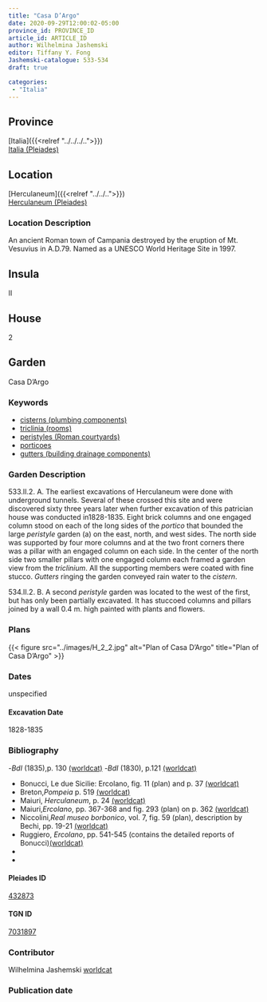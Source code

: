 ```yaml
---
title: "Casa D’Argo"
date: 2020-09-29T12:00:02-05:00
province_id: PROVINCE_ID
article_id: ARTICLE_ID
author: Wilhelmina Jashemski
editor: Tiffany Y. Fong
Jashemski-catalogue: 533-534
draft: true

categories:
 - "Italia"
---
```


## Province

[Italia]({{<relref "../../../..">}}) \
[Italia (Pleiades)](https://pleiades.stoa.org/places/1052)
<!--### Province Description-->

<!-- DESCRIPTION -->


## Location

[Herculaneum]({{<relref "../../..">}}) \
[Herculaneum (Pleiades)](https://pleiades.stoa.org/places/432873)

### Location Description
An ancient Roman town of Campania destroyed by the eruption of Mt. Vesuvius in A.D.79. Named as a UNESCO World Heritage Site in 1997.

<!--### Location Description-->

<!-- LEAVE THIS BLANK FOR NOW -->

## Insula
II

## House
2

## Garden
Casa D’Argo


### Keywords

- [cisterns (plumbing components)](http://vocab.getty.edu/page/aat/300052558)
- [triclinia (rooms)](http://vocab.getty.edu/page/aat/300004359)
- [peristyles (Roman courtyards)](http://vocab.getty.edu/page/aat/300004029)
- [porticoes](http://vocab.getty.edu/page/aat/300004145)
- [gutters (building drainage components)](http://vocab.getty.edu/page/aat/300052565)

### Garden Description
533.II.2.
A. The earliest excavations of Herculaneum were done with underground tunnels. Several of these crossed this site and were discovered sixty three years later when further excavation of this patrician house was conducted in1828-1835. Eight brick columns and one engaged column stood on each of the long sides of the *portico* that bounded the large *peristyle* garden (a) on the east, north, and west sides. The north side was supported by four more columns and at the two front corners there was a pillar with an engaged column on each side. In the center of the north side two smaller pillars with one engaged column each framed a garden view from the *triclinium*. All the supporting members were coated with fine stucco.  *Gutters* ringing the garden conveyed rain water to the *cistern*.

534.II.2.
B. A second *peristyle* garden was located to the west of the first, but has only been partially excavated. It has stuccoed columns and pillars joined by a wall 0.4 m. high painted with plants and flowers.

<!--### Maps-->

<!--
OLD WAY (DO NOT USE)
![alt_text](../../images/image_name.ext)
*CAPTION*

NEW WAY ↓↓↓↓
{{< figure src="../../images/image_name.ext" alt="ALT_TEXT" title="CAPTION" >}}
-->


### Plans


{{< figure src="../images/H_2_2.jpg" alt="Plan of Casa D’Argo" title="Plan of Casa D’Argo" >}}

### Dates

unspecified

#### Excavation Date

1828-1835

### Bibliography

-*BdI* (1835),p. 130 [(worldcat)](http://www.worldcat.org/oclc/504636074)
-*BdI* (1830), p.121 [(worldcat)](http://www.worldcat.org/oclc/504636074)
- Bonucci, Le due Sicilie: Ercolano, fig. 11 (plan) and p. 37 [(worldcat)](http://www.worldcat.org/oclc/79720703)
- Breton,*Pompeia* p. 519 [(worldcat)](http://www.worldcat.org/oclc/602759412)
- Maiuri, *Herculaneum*, p. 24 [(worldcat)](http://www.worldcat.org/oclc/1107784297)
- Maiuri,*Ercolano*, pp. 367-368 and fig. 293 (plan) on p. 362  [(worldcat)](http://www.worldcat.org/oclc/490581395)
- Niccolini,*Real museo borbonico*, vol. 7, fig. 59 (plan), description by Bechi, pp. 19-21 [(worldcat)](http://www.worldcat.org/oclc/277993202)
- Ruggiero, *Ercolano*, pp. 541-545 (contains the detailed reports of Bonucci)[(worldcat)](http://www.worldcat.org/oclc/18405521)
-
-
<!--#### Periodo ID-->

<!-- [PERIODO_ID](https://pleiades.stoa.org/places/PLEIADES_ID) -->

#### Pleiades ID
[432873](https://pleiades.stoa.org/places/432873)

#### TGN ID
[7031897](http://vocab.getty.edu/page/tgn/7031897)


### Contributor

Wilhelmina Jashemski [worldcat](http://worldcat.org/identities/lccn-n80037970/)

### Publication date



<!--### Related articles-->

<!-- Links to other related articles. Leave blank for now -->